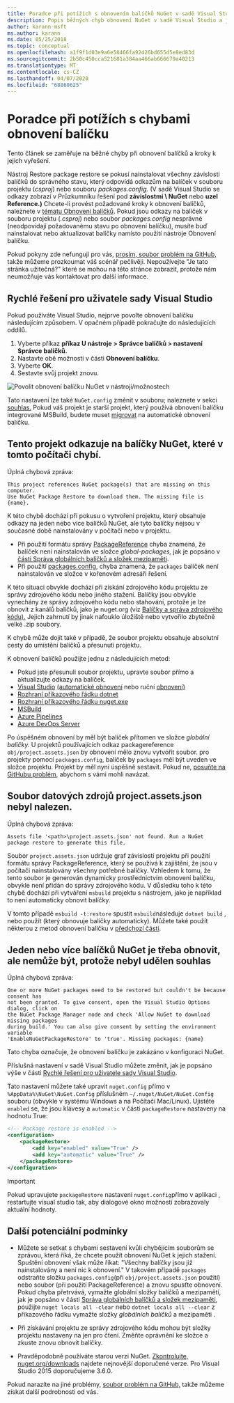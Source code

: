```yaml
---
title: Poradce při potížích s obnovením balíčků NuGet v sadě Visual Studio
description: Popis běžných chyb obnovení NuGet v sadě Visual Studio a jejich řešení.
author: karann-msft
ms.author: karann
ms.date: 05/25/2018
ms.topic: conceptual
ms.openlocfilehash: a1f9f1d03e9a6e58466fa92426bd655d5e8ed83d
ms.sourcegitcommit: 2b50c450cca521681a384aa466ab666679a40213
ms.translationtype: MT
ms.contentlocale: cs-CZ
ms.lasthandoff: 04/07/2020
ms.locfileid: "68860625"
---
```

# <a name="troubleshooting-package-restore-errors"></a>Poradce při potížích s chybami obnovení balíčku

Tento článek se zaměřuje na běžné chyby při obnovení balíčků a kroky k jejich vyřešení. 

Nástroj Restore package restore se pokusí nainstalovat všechny závislosti balíčků do správného stavu, který odpovídá odkazům na balíček v souboru projektu (*csproj*) nebo souboru *packages.config.* (V sadě Visual Studio se odkazy zobrazí v Průzkumníku řešení pod **závislostmi \ NuGet** nebo **uzel Reference.)** Chcete-li provést požadované kroky k obnovení balíčků, naleznete v [tématu Obnovení balíčků](../consume-packages/package-restore.md#restore-packages). Pokud jsou odkazy na balíček v souboru projektu (*.csproj*) nebo soubor *packages.config* nesprávné (neodpovídají požadovanému stavu po obnovení balíčku), musíte buď nainstalovat nebo aktualizovat balíčky namísto použití nástroje Obnovení balíčku.

Pokud pokyny zde nefungují pro vás, [prosím, soubor problém na GitHub,](https://github.com/NuGet/docs.microsoft.com-nuget/issues) takže můžeme prozkoumat váš scénář pečlivěji. Nepoužívejte "Je tato stránka užitečná?" které se mohou na této stránce zobrazit, protože nám neumožňuje vás kontaktovat pro další informace.

## <a name="quick-solution-for-visual-studio-users"></a>Rychlé řešení pro uživatele sady Visual Studio

Pokud používáte Visual Studio, nejprve povolte obnovení balíčku následujícím způsobem. V opačném případě pokračujte do následujících oddílů.

1. Vyberte příkaz **příkaz U nástroje > Správce balíčků > nastavení Správce balíčků.**
1. Nastavte obě možnosti v části **Obnovení balíčku**.
1. Vyberte **OK**.
1. Sestavte svůj projekt znovu.

![Povolit obnovení balíčku NuGet v nástroji/možnostech](../consume-packages/media/restore-01-autorestoreoptions.png)

Tato nastavení lze také `NuGet.config` změnit v souboru; naleznete v sekci [souhlas.](#consent) Pokud váš projekt je starší projekt, který používá obnovení balíčku integrované MSBuild, budete muset [migrovat](package-restore.md#migrate-to-automatic-package-restore-visual-studio) na automatické obnovení balíčku.

<a name="missing"></a>

## <a name="this-project-references-nuget-packages-that-are-missing-on-this-computer"></a>Tento projekt odkazuje na balíčky NuGet, které v tomto počítači chybí.

Úplná chybová zpráva:

```output
This project references NuGet package(s) that are missing on this computer.
Use NuGet Package Restore to download them. The missing file is {name}.
```

K této chybě dochází při pokusu o vytvoření projektu, který obsahuje odkazy na jeden nebo více balíčků NuGet, ale tyto balíčky nejsou v současné době nainstalovány v počítači nebo v projektu.

- Při použití formátu správy [PackageReference](package-references-in-project-files.md) chyba znamená, že balíček není nainstalován ve složce *global-packages,* jak je popsáno v [části Správa globálních balíčků a složek mezipaměti](managing-the-global-packages-and-cache-folders.md).
- Při použití [packages.config](../reference/packages-config.md), chyba znamená, že `packages` balíček není nainstalován ve složce v kořenovém adresáři řešení.

K této situaci obvykle dochází při získání zdrojového kódu projektu ze správy zdrojového kódu nebo jiného stažení. Balíčky jsou obvykle vynechány ze správy zdrojového kódu nebo stahování, protože je lze obnovit z kanálů balíčků, jako je nuget.org (viz [Balíčky a správa zdrojového kódu).](Packages-and-Source-Control.md) Jejich zahrnutí by jinak nafouklo úložiště nebo vytvořilo zbytečně velké .zip soubory.

K chybě může dojít také v případě, že soubor projektu obsahuje absolutní cesty do umístění balíčků a přesunutí projektu.

K obnovení balíčků použijte jednu z následujících metod:

- Pokud jste přesunuli soubor projektu, upravte soubor přímo a aktualizujte odkazy na balíček.
- [Visual Studio](package-restore.md#restore-using-visual-studio) [(automatické obnovení](package-restore.md#restore-packages-automatically-using-visual-studio) nebo ruční [obnovení)](package-restore.md#restore-packages-manually-using-visual-studio)
- [Rozhraní příkazového řádku dotnet](package-restore.md#restore-using-the-dotnet-cli)
- [Rozhraní příkazového řádku nuget.exe](package-restore.md#restore-using-the-nugetexe-cli)
- [MSBuild](package-restore.md#restore-using-msbuild)
- [Azure Pipelines](package-restore.md#restore-using-azure-pipelines)
- [Azure DevOps Server](package-restore.md#restore-using-azure-devops-server)

Po úspěšném obnovení by měl být balíček přítomen ve složce *globální balíčky.* U projektů používajících odkaz packagereference `obj/project.assets.json` by obnovení mělo znovu vytvořit soubor. pro projekty pomocí `packages.config`, balíček by `packages` měl být uveden ve složce projektu. Projekt by měl nyní úspěšně sestavit. Pokud ne, [posuňte na GitHubu problém,](https://github.com/NuGet/docs.microsoft.com-nuget/issues) abychom s vámi mohli navázat.

<a name="assets"></a>

## <a name="assets-file-projectassetsjson-not-found"></a>Soubor datových zdrojů project.assets.json nebyl nalezen.

Úplná chybová zpráva:

```output
Assets file '<path>\project.assets.json' not found. Run a NuGet package restore to generate this file.
```

Soubor `project.assets.json` udržuje graf závislostí projektu při použití formátu správy PackageReference, který se používá k zajištění, že jsou v počítači nainstalovány všechny potřebné balíčky. Vzhledem k tomu, že tento soubor je generován dynamicky prostřednictvím obnovení balíčku, obvykle není přidán do správy zdrojového kódu. V důsledku toho k této chybě dochází při vytváření `msbuild` projektu s nástrojem, jako je například to není automaticky obnovit balíčky.

V tomto případě `msbuild -t:restore` spustit `msbuild`následuje `dotnet build` , nebo použít (který obnovuje balíčky automaticky). Můžete také použít některou z metod obnovení balíčku v [předchozí části](#missing).

<a name="consent"></a>

## <a name="one-or-more-nuget-packages-need-to-be-restored-but-couldnt-be-because-consent-has-not-been-granted"></a>Jeden nebo více balíčků NuGet je třeba obnovit, ale nemůže být, protože nebyl udělen souhlas

Úplná chybová zpráva:

```output
One or more NuGet packages need to be restored but couldn't be because consent has
not been granted. To give consent, open the Visual Studio Options dialog, click on
the NuGet Package Manager node and check 'Allow NuGet to download missing packages
during build.' You can also give consent by setting the environment variable
'EnableNuGetPackageRestore' to 'true'. Missing packages: {name}
```

Tato chyba označuje, že obnovení balíčku je zakázáno v konfiguraci NuGet.

Příslušná nastavení v sadě Visual Studio můžete změnit, jak je popsáno výše v části [Rychlé řešení pro uživatele sady Visual Studio](#quick-solution-for-visual-studio-users).

Tato nastavení můžete také upravit `nuget.config` přímo v `%AppData%\NuGet\NuGet.Config` příslušném `~/.nuget/NuGet/NuGet.Config` souboru (obvykle v systému Windows a na Počítači Mac/Linux). Ujistěte `enabled` se, že jsou klávesy a `automatic` v části `packageRestore` nastaveny na hodnotu True:

```xml
<!-- Package restore is enabled -->
<configuration>
    <packageRestore>
        <add key="enabled" value="True" />
        <add key="automatic" value="True" />
    </packageRestore>
</configuration>
```

> [!Important]
> Pokud upravujete `packageRestore` nastavení `nuget.config`přímo v aplikaci , restartujte visual studio tak, aby dialogové okno možností zobrazovaly aktuální hodnoty.

## <a name="other-potential-conditions"></a>Další potenciální podmínky

- Můžete se setkat s chybami sestavení kvůli chybějícím souborům se zprávou, která říká, že chcete použít obnovení NuGet k jejich stažení. Spuštění obnovení však může říkat: "Všechny balíčky jsou již nainstalovány a není nic k obnovení." V takovém případě `packages` odstraňte složku `packages.config`(při `obj/project.assets.json` použití) nebo soubor (při použití PackageReference) a znovu spusťte obnovení. Pokud chyba přetrvává, vymažte globální složky balíčků a mezipamětí, jak je popsáno v části [Správa globálních balíčků a složek mezipaměti](managing-the-global-packages-and-cache-folders.md), použijte `nuget locals all -clear` nebo `dotnet locals all --clear` z příkazového řádku vymažte složky *globálních balíčků* a mezipaměti .

- Při získávání projektu ze správy zdrojového kódu mohou být složky projektu nastaveny na jen pro čtení. Změňte oprávnění ke složce a zkuste znovu obnovit balíčky.

- Pravděpodobně používáte starou verzi NuGet. [Zkontrolujte, nuget.org/downloads](https://www.nuget.org/downloads) najdete nejnovější doporučené verze. Pro Visual Studio 2015 doporučujeme 3.6.0.

Pokud narazíte na jiné problémy, [soubor problém na GitHub,](https://github.com/NuGet/docs.microsoft.com-nuget/issues) takže můžeme získat další podrobnosti od vás.
